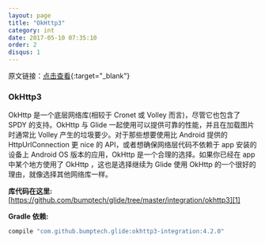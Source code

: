 ```yaml
---
layout: page
title: "OkHttp3"
category: int
date: 2017-05-10 07:35:10
order: 2
disqus: 1
---
```


原文链接：[点击查看](http://bumptech.github.io/glide/int/okhttp3.html){:target="_blank"}

### OkHttp3

OkHttp 是一个底层网络库(相较于 Cronet 或 Volley 而言)，尽管它也包含了 SPDY 的支持。OkHttp 与 Glide 一起使用可以提供可靠的性能，并且在加载图片时通常比 Volley 产生的垃圾要少。对于那些想要使用比 Android 提供的 HttpUrlConnection 更 nice 的 API，或者想确保网络层代码不依赖于 app 安装的设备上 Android OS 版本的应用，OkHttp 是一个合理的选择。如果你已经在 app 中某个地方使用了 OkHttp ，这也是选择继续为 Glide 使用 OkHttp 的一个很好的理由，就像选择其他网络库一样。


**库代码在这里:** [https://github.com/bumptech/glide/tree/master/integration/okhttp3][1]

**Gradle 依赖:**
```groovy
compile "com.github.bumptech.glide:okhttp3-integration:4.2.0"
```

[1]: https://github.com/bumptech/glide/tree/master/integration/okhttp3